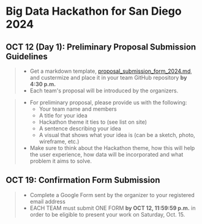 # Big Data Hackathon for San Diego 2024
<!-- ~~## OCT 12 (Day 1): Preliminary Proposal Submission Guidelines~~ -->
## OCT 12 (Day 1): Preliminary Proposal Submission Guidelines
> - Get a markdown template, [proposal_submission_form_2024.md](https://github.com/BigDataForSanDiego/bigdataforsandiego.github.io/blob/master/templates/proposal_submission_form_2024.md), and custermize and place it in your team GitHub repository **by 4:30 p.m.**
> - Each team's proposal will be introduced by the organizers. 

> - For preliminary proposal, please provide us with the following:
>   - Your team name and members
>   - A title for your idea
>   - Hackathon theme it ties to (see list on site)
>   - A sentence describing your idea
>   - A visual that shows what your idea is (can be a sketch, photo, wireframe, etc.)
> - Make sure to think about the Hackathon theme, how this will help the user experience, how data will be incorporated and what problem it aims to solve. 

<!-- ~~## OCT 19: Confirmation Form Submission~~ -->
## OCT 19: Confirmation Form Submission 
> - Complete a Google Form sent by the organizer to your registered email address
> - EACH TEAM must submit ONE FORM **by OCT 12, 11:59:59 p.m.** in order to be eligible to present your work on Saturday, Oct. 15.

<!--
## OCT 19 (Day 2): Final Project Submission Guidelines
> - Submission Due: Upload **Presentation Slides** to the **top directory** of your team GitHub repository **by 9:55 a.m. (STRICT)** 
> - Upload any other materials (e.g., source codes, resources, images, demo video, sample data) to your team GitHub repository **by 9:55 a.m. (STRICT)** 
> - A Presentation slide template is available [here](https://github.com/BigDataForSanDiego/bigdataforsandiego.github.io/raw/master/templates/BigDataHackathon4SD_000.pptx). 
> - Rename the presentation template by replacing "000" with your team ID number.
> - Presentation Schedule is available [here](presentation_schedule.md). 
-->
